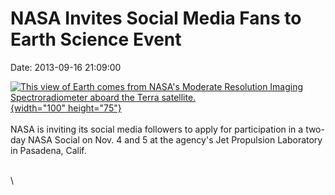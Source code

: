 NASA Invites Social Media Fans to Earth Science Event
=====================================================

Date: 2013-09-16 21:09:00

[![This view of Earth comes from NASA\'s Moderate Resolution Imaging
Spectroradiometer aboard the Terra
satellite.](http://www.jpl.nasa.gov/images/earth/globe-modis-th.jpg){width="100"
height="75"}](http://www.jpl.nasa.gov/news/news.cfm?release=2013-280&rn=news.xml&rst=3904)\
\
NASA is inviting its social media followers to apply for participation
in a two-day NASA Social on Nov. 4 and 5 at the agency\'s Jet Propulsion
Laboratory in Pasadena, Calif.

\
\
